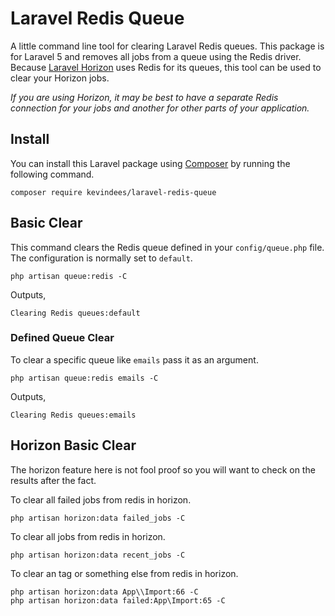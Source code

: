 # Laravel Redis Queue

A little command line tool for clearing Laravel Redis queues. This package is for Laravel 5 and removes all jobs from a queue using the Redis driver. Because [Laravel Horizon](https://laravel.com/docs/5.6/horizon) uses Redis for its queues, this tool can be used to clear your Horizon jobs.

*If you are using Horizon, it may be best to have a separate Redis connection for your jobs and another for other parts of your application.*

## Install

You can install this Laravel package using [Composer](https://getcomposer.org/) by running the following command.

```shell
composer require kevindees/laravel-redis-queue
```

## Basic Clear

This command clears the Redis queue defined in your `config/queue.php` file. The configuration is normally set to `default`.

```shell
php artisan queue:redis -C
```

Outputs,

```
Clearing Redis queues:default
```

### Defined Queue Clear

To clear a specific queue like `emails` pass it as an argument.

```shell
php artisan queue:redis emails -C
```

Outputs,

```
Clearing Redis queues:emails
```

## Horizon Basic Clear

The horizon feature here is not fool proof so you will want to check on the results after the fact.

To clear all failed jobs from redis in horizon.

```shell
php artisan horizon:data failed_jobs -C
```

To clear all jobs from redis in horizon.

```shell
php artisan horizon:data recent_jobs -C
```

To clear an tag or something else from redis in horizon.

```shell
php artisan horizon:data App\\Import:66 -C
php artisan horizon:data failed:App\Import:65 -C
```